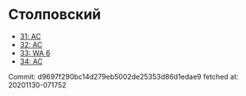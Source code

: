 # Столповский
- [31: AC](31.md)
- [32: AC](32.md)
- [33: WA 6](33.md)
- [34: AC](34.md)

Commit: d9697f290bc14d279eb5002de25353d86d1edae9
 fetched at: 20201130-071752
